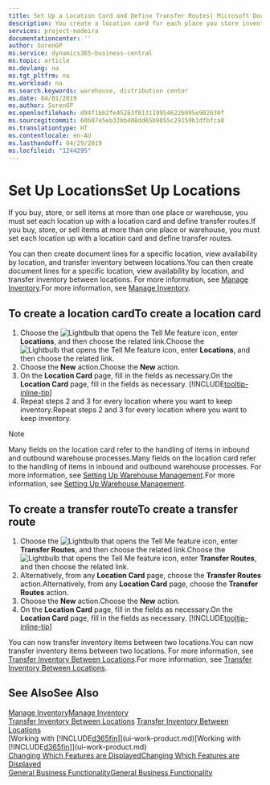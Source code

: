 ```yaml
---
title: Set Up a Location Card and Define Transfer Routes| Microsoft Docs
description: You create a location card for each place you store inventory items, for example, a warehouse or distribution centre, and set up routes to transfer items between locations.
services: project-madeira
documentationcenter: ''
author: SorenGP
ms.service: dynamics365-business-central
ms.topic: article
ms.devlang: na
ms.tgt_pltfrm: na
ms.workload: na
ms.search.keywords: warehouse, distribution center
ms.date: 04/01/2019
ms.author: SorenGP
ms.openlocfilehash: d94f1bb2fe45263f013119954622b995e902b30f
ms.sourcegitcommit: 60b87e5eb32bb408dd65b9855c29159b1dfbfca8
ms.translationtype: HT
ms.contentlocale: en-AU
ms.lasthandoff: 04/29/2019
ms.locfileid: "1244295"
---
```

# <a name="set-up-locations"></a><span data-ttu-id="03c83-103">Set Up Locations</span><span class="sxs-lookup"><span data-stu-id="03c83-103">Set Up Locations</span></span>
<span data-ttu-id="03c83-104">If you buy, store, or sell items at more than one place or warehouse, you must set each location up with a location card and define transfer routes.</span><span class="sxs-lookup"><span data-stu-id="03c83-104">If you buy, store, or sell items at more than one place or warehouse, you must set each location up with a location card and define transfer routes.</span></span>

<span data-ttu-id="03c83-105">You can then create document lines for a specific location, view availability by location, and transfer inventory between locations.</span><span class="sxs-lookup"><span data-stu-id="03c83-105">You can then create document lines for a specific location, view availability by location, and transfer inventory between locations.</span></span> <span data-ttu-id="03c83-106">For more information, see [Manage Inventory](inventory-manage-inventory.md).</span><span class="sxs-lookup"><span data-stu-id="03c83-106">For more information, see [Manage Inventory](inventory-manage-inventory.md).</span></span>

## <a name="to-create-a-location-card"></a><span data-ttu-id="03c83-107">To create a location card</span><span class="sxs-lookup"><span data-stu-id="03c83-107">To create a location card</span></span>
1. <span data-ttu-id="03c83-108">Choose the ![Lightbulb that opens the Tell Me feature](media/ui-search/search_small.png "Tell me what you want to do") icon, enter **Locations**, and then choose the related link.</span><span class="sxs-lookup"><span data-stu-id="03c83-108">Choose the ![Lightbulb that opens the Tell Me feature](media/ui-search/search_small.png "Tell me what you want to do") icon, enter **Locations**, and then choose the related link.</span></span>
2. <span data-ttu-id="03c83-109">Choose the **New** action.</span><span class="sxs-lookup"><span data-stu-id="03c83-109">Choose the **New** action.</span></span>
3. <span data-ttu-id="03c83-110">On the **Location Card** page, fill in the fields as necessary.</span><span class="sxs-lookup"><span data-stu-id="03c83-110">On the **Location Card** page, fill in the fields as necessary.</span></span> [!INCLUDE[tooltip-inline-tip](includes/tooltip-inline-tip_md.md)]
4. <span data-ttu-id="03c83-111">Repeat steps 2 and 3 for every location where you want to keep inventory.</span><span class="sxs-lookup"><span data-stu-id="03c83-111">Repeat steps 2 and 3 for every location where you want to keep inventory.</span></span>

> [!NOTE]  
> <span data-ttu-id="03c83-112">Many fields on the location card refer to the handling of items in inbound and outbound warehouse processes.</span><span class="sxs-lookup"><span data-stu-id="03c83-112">Many fields on the location card refer to the handling of items in inbound and outbound warehouse processes.</span></span> <span data-ttu-id="03c83-113">For more information, see [Setting Up Warehouse Management](warehouse-setup-warehouse.md).</span><span class="sxs-lookup"><span data-stu-id="03c83-113">For more information, see [Setting Up Warehouse Management](warehouse-setup-warehouse.md).</span></span>

## <a name="to-create-a-transfer-route"></a><span data-ttu-id="03c83-114">To create a transfer route</span><span class="sxs-lookup"><span data-stu-id="03c83-114">To create a transfer route</span></span>
1. <span data-ttu-id="03c83-115">Choose the ![Lightbulb that opens the Tell Me feature](media/ui-search/search_small.png "Tell me what you want to do") icon, enter **Transfer Routes**, and then choose the related link.</span><span class="sxs-lookup"><span data-stu-id="03c83-115">Choose the ![Lightbulb that opens the Tell Me feature](media/ui-search/search_small.png "Tell me what you want to do") icon, enter **Transfer Routes**, and then choose the related link.</span></span>
2. <span data-ttu-id="03c83-116">Alternatively, from any **Location Card** page, choose the **Transfer Routes** action.</span><span class="sxs-lookup"><span data-stu-id="03c83-116">Alternatively, from any **Location Card** page, choose the **Transfer Routes** action.</span></span>
3. <span data-ttu-id="03c83-117">Choose the **New** action.</span><span class="sxs-lookup"><span data-stu-id="03c83-117">Choose the **New** action.</span></span>
4. <span data-ttu-id="03c83-118">On the **Location Card** page, fill in the fields as necessary.</span><span class="sxs-lookup"><span data-stu-id="03c83-118">On the **Location Card** page, fill in the fields as necessary.</span></span> [!INCLUDE[tooltip-inline-tip](includes/tooltip-inline-tip_md.md)]

<span data-ttu-id="03c83-119">You can now transfer inventory items between two locations.</span><span class="sxs-lookup"><span data-stu-id="03c83-119">You can now transfer inventory items between two locations.</span></span> <span data-ttu-id="03c83-120">For more information, see [Transfer Inventory Between Locations](inventory-how-transfer-between-locations.md).</span><span class="sxs-lookup"><span data-stu-id="03c83-120">For more information, see [Transfer Inventory Between Locations](inventory-how-transfer-between-locations.md).</span></span>    

## <a name="see-also"></a><span data-ttu-id="03c83-121">See Also</span><span class="sxs-lookup"><span data-stu-id="03c83-121">See Also</span></span>
[<span data-ttu-id="03c83-122">Manage Inventory</span><span class="sxs-lookup"><span data-stu-id="03c83-122">Manage Inventory</span></span>](inventory-manage-inventory.md)  
<span data-ttu-id="03c83-123">[Transfer Inventory Between Locations](inventory-how-transfer-between-locations.md)  </span><span class="sxs-lookup"><span data-stu-id="03c83-123">[Transfer Inventory Between Locations](inventory-how-transfer-between-locations.md)  </span></span>  
<span data-ttu-id="03c83-124">[Working with [!INCLUDE[d365fin](includes/d365fin_md.md)]](ui-work-product.md)</span><span class="sxs-lookup"><span data-stu-id="03c83-124">[Working with [!INCLUDE[d365fin](includes/d365fin_md.md)]](ui-work-product.md)</span></span>  
[<span data-ttu-id="03c83-125">Changing Which Features are Displayed</span><span class="sxs-lookup"><span data-stu-id="03c83-125">Changing Which Features are Displayed</span></span>](ui-experiences.md)  
[<span data-ttu-id="03c83-126">General Business Functionality</span><span class="sxs-lookup"><span data-stu-id="03c83-126">General Business Functionality</span></span>](ui-across-business-areas.md)
